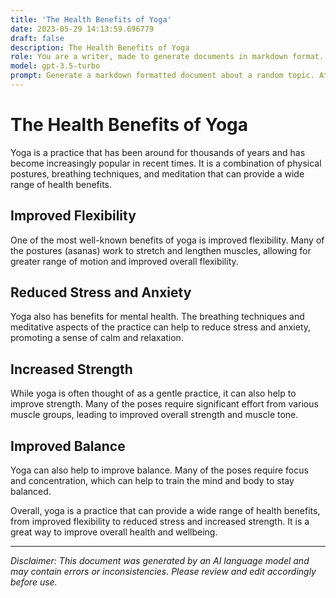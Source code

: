 ```yaml
---
title: 'The Health Benefits of Yoga'
date: 2023-05-29 14:13:59.696779
draft: false
description: The Health Benefits of Yoga
role: You are a writer, made to generate documents in markdown format. It is very important that all of the documents you generate are in valid markdown format.
model: gpt-3.5-turbo
prompt: Generate a markdown formatted document about a random topic. At the bottom, include a disclaimer explaining that the document was generated by you. The first line of the document should be the title. Make sure that the entire document is in proper markdown format, using a mix of various tags to make the document visually appealing.
---
```


# The Health Benefits of Yoga

Yoga is a practice that has been around for thousands of years and has become increasingly popular in recent times. It is a combination of physical postures, breathing techniques, and meditation that can provide a wide range of health benefits.

## Improved Flexibility

One of the most well-known benefits of yoga is improved flexibility. Many of the postures (asanas) work to stretch and lengthen muscles, allowing for greater range of motion and improved overall flexibility.

## Reduced Stress and Anxiety

Yoga also has benefits for mental health. The breathing techniques and meditative aspects of the practice can help to reduce stress and anxiety, promoting a sense of calm and relaxation.

## Increased Strength

While yoga is often thought of as a gentle practice, it can also help to improve strength. Many of the poses require significant effort from various muscle groups, leading to improved overall strength and muscle tone.

## Improved Balance

Yoga can also help to improve balance. Many of the poses require focus and concentration, which can help to train the mind and body to stay balanced.

Overall, yoga is a practice that can provide a wide range of health benefits, from improved flexibility to reduced stress and increased strength. It is a great way to improve overall health and wellbeing.

---

*Disclaimer: This document was generated by an AI language model and may contain errors or inconsistencies. Please review and edit accordingly before use.*